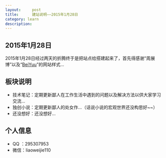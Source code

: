 ```yaml
---
layout:     post
title:      建站说明——2015年1月28日
category: learn
description:
---
```


## 2015年1月28日

2015年1月28日经过两天的折腾终于是把站点给搭建起来了，首先得感谢“周展博”以及“[BeiYuu][]”的网站样式...

## 板块说明

* 技术笔记：定期更新鄙人在工作生活中遇到的问题以及解决方法以供大家学习交流...
* 独创小说：定期更新鄙人的处女作...（话说小说的宏观世界还没构思好~~）
* 还没想好：还没想好...

## 个人信息

* QQ  ：295307953
* 微信：liaoweijie110

[BeiYuu]:    http://beiyuu.com  "BeiYuu"